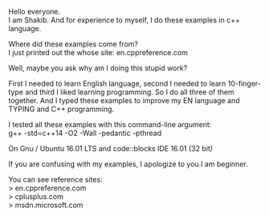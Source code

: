 
Hello everyone.  
I am Shakib. And for experience to myself, I do these examples in c++ language.

Where did these examples come from?  
I just printed out the whose site: en.cppreference.com
      
Well, maybe you ask why am I doing this stupid work?

First I needed to learn English language, second I needed to learn 10-finger-type
and third I liked learning programming. So I do all three of them together. And I
typed these examples to improve my EN language and TYPING and C++ programming.

I tested all these examples with this command-line argument:  
g++ -std=c++14 -O2 -Wall -pedantic -pthread

On Gnu / Ubuntu 16.01 LTS and code::blocks IDE 16.01 (32 bit)  

If you are confusing with my examples, I apologize to you.I am beginner.  
  
You can see reference sites:  
    > en.cppreference.com  
    > cplusplus.com  
    > msdn.microsoft.com  

